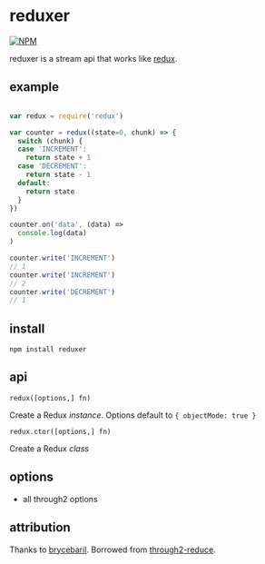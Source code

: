reduxer
===============

[![NPM](https://nodei.co/npm/reduxer.png)](https://nodei.co/npm/reduxer/)

reduxer is a stream api that works like [redux](http://redux.js.org/).

example
-------

```js

var redux = require('redux')

var counter = redux((state=0, chunk) => {
  switch (chunk) {
  case 'INCREMENT':
    return state + 1
  case 'DECREMENT':
    return state - 1
  default:
    return state
  }
})

counter.on('data', (data) => 
  console.log(data)
)

counter.write('INCREMENT')
// 1
counter.write('INCREMENT')
// 2
counter.write('DECREMENT')
// 1

```

install
-----

```
npm install reduxer
```

api
----

`redux([options,] fn)`

Create a Redux *instance*. Options default to `{ objectMode: true }`

`redux.ctor([options,] fn)`

Create a Redux *class*

options
-------

  * all through2 options

attribution
-------

Thanks to [brycebaril](https://github.com/brycebaril). Borrowed from [through2-reduce](https://github.com/brycebaril/through2-reduce).

